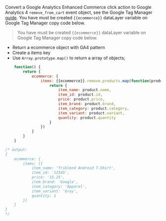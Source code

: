 Convert a Google Analytics Enhanced Commerce click action to Google Analytics 4 `remove_from_cart` event object, see the Google Tag Manager [guide](https://developers.google.com/tag-manager/enhanced-ecommerce?hl=pt_br#cart). You have must be created `{{ecommerce}}` dataLayer variable on Google Tag Manager copy code below.

> You have must be created `{{ecommerce}}` dataLayer variable on Google Tag Manager copy code below.

- Return a ecommerce object with GA4 pattern
- Create a items key
- Use `Array.prototype.map()` to return a array of objects;

```javascript
    function() {
        return {
            ecommerce: {
                items: {{ecommerce}}.remove.products.map(function(product){
                    return {
                        item_name: product.name,
                        item_id: product.id,
                        price: product.price,
                        item_brand: product.brand,
                        item_category: product.category,
                        item_variant: product.variant,
                        quantity: product.quantity
                    }
                })
            }
        }
    }
```

```js
/* output: 
{
    ecommerce: {
        items: [{
            item_name: 'Triblend Android T-Shirt',    
            item_id: '12345',
            price: '15.25',
            item_brand: 'Google',
            item_category: 'Apparel',
            item_variant: 'Gray',
            quantity: 1
        }]
    }
}
*/
```
